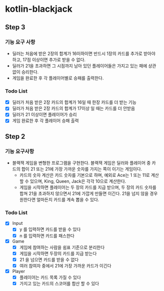 # kotlin-blackjack

## Step 3
### 기능 요구 사항
- 딜러는 처음에 받은 2장의 합계가 16이하이면 반드시 1장의 카드를 추가로 받아야 하고, 17점 이상이면 추가로 받을 수 없다.
- 딜러가 21을 초과하면 그 시점까지 남아 있던 플레이어들은 가지고 있는 패에 상관 없이 승리한다.
- 게임을 완료한 후 각 플레이어별로 승패를 출력한다.

### Todo List

- [X] 딜러가 처음 받은 2장 카드의 합계가 16일 때 한장 카드를 더 받는 기능
- [X] 딜러가 처음 받은 2장 카드의 합계가 17이상 일 때는 카드를 더 안받음
- [X] 딜러가 21 이상이면 플레이어가 승리
- [X] 게임 완료한 후 각 플레이어 승패 출력

## Step 2

### 기능 요구사항

- 블랙잭 게임을 변형한 프로그램을 구현한다. 블랙잭 게임은 딜러와 플레이어 중 카드의 합이 21 또는 21에 가장 가까운 숫자를 가지는 쪽이 이기는 게임이다.
    - 카드의 숫자 계산은 카드 숫자를 기본으로 하며, 예외로 Ace는 1 또는 11로 계산할 수 있으며, King, Queen, Jack은 각각 10으로 계산한다.
    - 게임을 시작하면 플레이어는 두 장의 카드를 지급 받으며, 두 장의 카드 숫자를 합쳐 21을 초과하지 않으면서 21에 가깝게 만들면 이긴다. 21을 넘지 않을 경우 원한다면 얼마든지 카드를 계속 뽑을 수 있다.
    
### Todo List

- [X] Input
    - [X] y 를 입력하면 카드를 받을 수 있다
    - [X] n 를 입력하면 카드를 패스한다

- [X] Game
    - [X] 게임에 참여하는 사람을 쉼표 기준으로 분리한다
    - [X] 게임을 시작하면 두장의 카드를 지급 받는다
    - [X] 21 을 넘으면 카드를 받을 수 없다
    - [X] 여러 참여자 중에서 21에 가장 가까운 카드가 이긴다

- [X] Player
    - [X] 플레이어는 카드 목록 가질 수 있다
    - [X] 가지고 있는 카드의 스코어를 합산 할 수 있다 